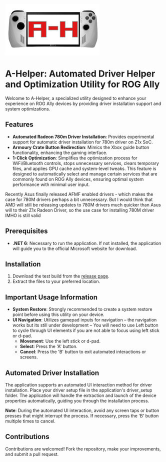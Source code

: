 ![icon](ahelper/Resources/a_icon_sm.png)


# A-Helper: Automated Driver Helper and Optimization Utility for ROG Ally

Welcome to A-Helper, a specialized utility designed to enhance your experience on ROG Ally devices by providing driver installation support and system optimizations.

## Features

- **Automated Radeon 780m Driver Installation**: Provides experimental support for automatic driver installation for 780m driver on Z1x SoC.
- **Armoury Crate Button Redirection**: Mimics the Xbox guide button functionality, enhancing the gaming interface.
- **1-Click Optimization**: Simplifies the optimization process for WiFi/Bluetooth controls, stops unnecessary services, clears temporary files, and applies GPU cache and system-level tweaks. This feature is designed to automatically select and manage certain services that are commonly found on ROG Ally devices, ensuring optimal system performance with minimal user input.

Recently Asus finally released AFMF enabled drivers - which makes the case for 780M drivers perhaps a bit unnecessary. But I would think that AMD will still be releasing updates to 780M drivers much quicker than Asus will to their Z1x Radeon Driver, so the use case for installing 780M driver IMHO is still valid

## Prerequisites

- **.NET 6**: Necessary to run the application. If not installed, the application will guide you to the official Microsoft website for download.

## Installation

1. Download the test build from the [release page](https://github.com/alixzibit/a-helper/releases/download/testbuild_release/ahelper_test_build.zip).
2. Extract the files to your preferred location.

## Important Usage Information

- **System Restore**: Strongly recommended to create a system restore point before using this utility on your device.
- **UI Navigation**: Utilizes gamepad inputs for navigation – the navigation works but its still under development – You will need to use Left button to cycle through UI elements if you are not able to focus using left stick or d-pad.
   - **Movement**: Use the left stick or d-pad.
   - **Select**: Press the 'A' button.
   - **Cancel**: Press the 'B' button to exit automated interactions or screens.

## Automated Driver Installation

The application supports an automated UI interaction method for driver installation. Place your driver setup file in the application's driver_setup folder. The application will handle the extraction and launch of the device properties automatically, guiding you through the installation process.

**Note**: During the automated UI interaction, avoid any screen taps or button presses that might interrupt the process. If necessary, press the 'B' button multiple times to cancel.

## Contributions

Contributions are welcomed! Fork the repository, make your improvements, and submit a pull request.
